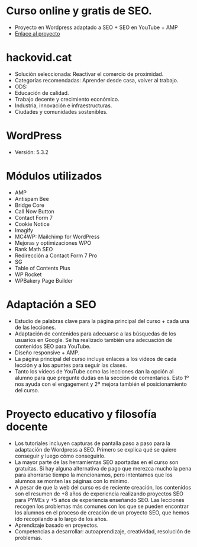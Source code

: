 # Curso online y gratis de SEO.
- Proyecto en Wordpress adaptado a SEO + SEO en YouTube + AMP
- [Enlace al proyecto](https://www.seosve.com/cursos/seo-posicionamiento-web/)

# hackovid.cat
- Solución seleccionada: Reactivar el comercio de proximidad.
- Categorías recomendadas: Aprender desde casa, volver al trabajo.
- ODS:
- Educación de calidad.
- Trabajo decente y crecimiento económico.
- Industria, innovación e infraestructuras.
- Ciudades y comunidades sostenibles.

# WordPress
- Versión: 5.3.2

# Módulos utilizados
- AMP
- Antispam Bee
- Bridge Core
- Call Now Button
- Contact Form 7
- Cookie Notice
- Imagify
- MC4WP: Mailchimp for WordPress
- Mejoras y optimizaciones WPO
- Rank Math SEO
- Redirección a Contact Form 7 Pro
- SG 
- Table of Contents Plus
- WP Rocket
- WPBakery Page Builder

# Adaptación a SEO
- Estudio de palabras clave para la página principal del curso + cada una de las lecciones.
- Adaptación de contenidos para adecuarse a las búsquedas de los usuarios en Google. Se ha realizado también una adecuación  de contenidos SEO para YouTube.
- Diseño responsive + AMP.
- La página principal del curso incluye enlaces a los vídeos de cada lección y a los apuntes para seguir las clases.
- Tanto los vídeos de YouTube como las lecciones dan la opción al alumno para que pregunte dudas en la sección de comentarios. Esto 1º nos ayuda con el engagement y 2º mejora también el posicionamiento del curso.

# Proyecto educativo y filosofía docente
- Los tutoriales incluyen capturas de pantalla paso a paso para la adaptación de Wordpress a SEO. Primero se explica qué se quiere conseguir y luego cómo conseguirlo.
- La mayor parte de las herramientas SEO aportadas en el curso son gratuitas. Si hay alguna alternativa de pago que merezca mucho la pena para ahorrarse tiempo la mencionamos, pero intentamos que los alumnos se monten las páginas con lo mínimo.
- A pesar de que la web del curso es de reciente creación, los contenidos son el resumen de +8 años de experiencia realizando proyectos SEO para PYMEs y +5 años de experiencia enseñando SEO. Las lecciones recogen los problemas más comunes con los que se pueden encontrar los alumnos en el proceso de creación de un proyecto SEO, que hemos ido recopilando a lo largo de los años.
- Aprendizaje basado en proyectos. 
- Competencias a desarrollar: autoaprendizaje, creatividad, resolución de problemas.
